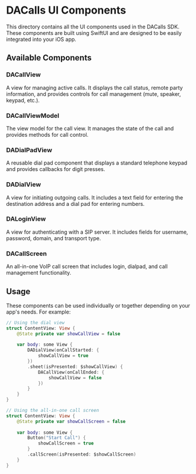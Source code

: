 # DACalls UI Components

This directory contains all the UI components used in the DACalls SDK. These components are built using SwiftUI and are designed to be easily integrated into your iOS app.

## Available Components

### DACallView

A view for managing active calls. It displays the call status, remote party information, and provides controls for call management (mute, speaker, keypad, etc.).

### DACallViewModel

The view model for the call view. It manages the state of the call and provides methods for call control.

### DADialPadView

A reusable dial pad component that displays a standard telephone keypad and provides callbacks for digit presses.

### DADialView

A view for initiating outgoing calls. It includes a text field for entering the destination address and a dial pad for entering numbers.

### DALoginView

A view for authenticating with a SIP server. It includes fields for username, password, domain, and transport type.

### DACallScreen

An all-in-one VoIP call screen that includes login, dialpad, and call management functionality.

## Usage

These components can be used individually or together depending on your app's needs. For example:

```swift
// Using the dial view
struct ContentView: View {
    @State private var showCallView = false
    
    var body: some View {
        DADialView(onCallStarted: {
            showCallView = true
        })
        .sheet(isPresented: $showCallView) {
            DACallView(onCallEnded: {
                showCallView = false
            })
        }
    }
}

// Using the all-in-one call screen
struct ContentView: View {
    @State private var showCallScreen = false
    
    var body: some View {
        Button("Start Call") {
            showCallScreen = true
        }
        .callScreen(isPresented: $showCallScreen)
    }
}
```
